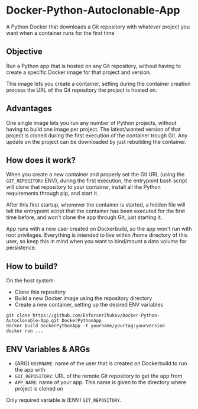 # Docker-Python-Autoclonable-App

A Python Docker that downloads a Git repository with whatever project you want when a container runs for the first time

## Objective

Run a Python app that is hosted on any Git repository, without having to create a specific Docker image for that project and version.

This image lets you create a container, setting during the container creation process the URL of the Git repository the project is hosted on.

## Advantages

One single image lets you run any number of Python projects, without having to build one image per project. The latest/wanted version of that project is cloned during the first execution of the container trough Git. Any update on the project can be downloaded by just rebuilding the container.

## How does it work?

When you create a new container and properly set the Git URL (using the `GIT_REPOSITORY` ENV), during the first execution, the entrypoint bash script will clone that repository to your container, install all the Python requirements through pip, and start it.

After this first startup, whenever the container is started, a hidden file will tell the entrypoint script that the container has been executed for the first time before, and won't clone the app through Git, just starting it.

App runs with a new user created on Dockerbuild, so the app won't run with root privileges. Everything is intended to live within /home directory of this user, so keep this in mind when you want to bind/mount a data volume for persistence.

## How to build?

On the host system:

* Clone this repository
* Build a new Docker image using the repository directory
* Create a new container, setting up the desired ENV variables

```
git clone https://github.com/EnforcerZhukov/Docker-Python-Autoclonable-App.git DockerPythonApp
docker build DockerPythonApp -t yourname/yourtag:yourversion
docker run ...
```

## ENV Variables & ARGs

* (ARG) `USERNAME`: name of the user that is created on Dockerbuild to run the app with
* `GIT_REPOSITORY`: URL of the remote Git repository to get the app from
* `APP_NAME`: name of your app. This name is given to the directory where project is cloned on

Only required variable is (ENV) `GIT_REPOSITORY`.
